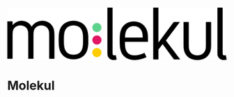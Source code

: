 <p align="center">
  <img src="https://raw.githubusercontent.com/stojanovic/molekul/master/molekul.png">
</p>

# Molekul

